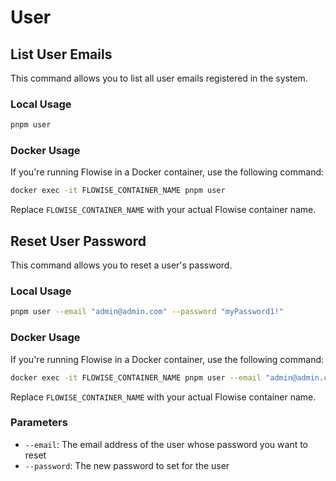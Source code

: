 # User

## List User Emails

This command allows you to list all user emails registered in the system.

### Local Usage

```bash
pnpm user
```

### Docker Usage

If you're running Flowise in a Docker container, use the following command:

```bash
docker exec -it FLOWISE_CONTAINER_NAME pnpm user
```

Replace `FLOWISE_CONTAINER_NAME` with your actual Flowise container name.

## Reset User Password

This command allows you to reset a user's password.

### Local Usage

```bash
pnpm user --email "admin@admin.com" --password "myPassword1!"
```

### Docker Usage

If you're running Flowise in a Docker container, use the following command:

```bash
docker exec -it FLOWISE_CONTAINER_NAME pnpm user --email "admin@admin.com" --password "myPassword1!"
```

Replace `FLOWISE_CONTAINER_NAME` with your actual Flowise container name.

### Parameters

- `--email`: The email address of the user whose password you want to reset
- `--password`: The new password to set for the user

